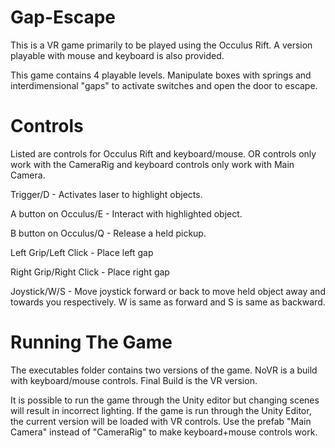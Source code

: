 # Gap-Escape

This is a VR game primarily to be played using the Occulus Rift. A version playable with mouse and keyboard is also provided.

This game contains 4 playable levels. Manipulate boxes with springs and interdimensional "gaps" to activate switches and open the door to escape.

# Controls

Listed are controls for Occulus Rift and keyboard/mouse. OR controls only work with the CameraRig and keyboard controls only work with Main Camera.

Trigger/D - Activates laser to highlight objects.

A button on Occulus/E - Interact with highlighted object.

B button on Occulus/Q - Release a held pickup.

Left Grip/Left Click - Place left gap

Right Grip/Right Click - Place right gap

Joystick/W/S - Move joystick forward or back to move held object away and towards you respectively. W is same as forward and S is same as backward.

# Running The Game

The executables folder contains two versions of the game. NoVR is a build with keyboard/mouse controls. Final Build is the VR version.

It is possible to run the game through the Unity editor but changing scenes will result in incorrect lighting. If the game is run through the Unity Editor, the current version will be loaded with VR controls. Use the prefab "Main Camera" instead of "CameraRig" to make keyboard+mouse controls work. 
